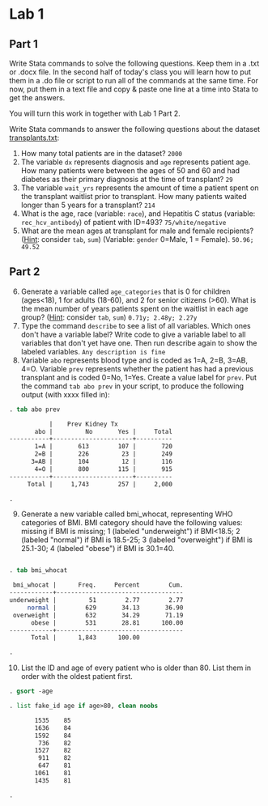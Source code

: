 ﻿# Lab 1     
     
## Part 1     
     
Write Stata commands to solve the following questions. Keep them in a .txt or .docx file. In the second half of today's class you will learn how to put them in a .do file or script to run all of the commands at the same time. For now, put them in a text file and copy & paste one line at a time into Stata to get the answers.        
     
You will turn this work in together with Lab 1 Part 2.     
     
Write Stata commands to answer the following questions about the dataset [transplants.txt](https://raw.githubusercontent.com/jhustata/livre/main/transplants.txt):     
     
1. How many total patients are in the dataset? `2000`     
2. The variable `dx` represents diagnosis and `age` represents patient age. How many patients were between the ages of 50 and 60 and had diabetes as their primary diagnosis at the time of transplant? `29`     
3. The variable `wait_yrs` represents the amount of time a patient spent on the transplant waitlist prior to transplant. How many patients waited longer than 5 years for a transplant? `214`     
4. What is the age, race (variable: `race`), and Hepatitis C status (variable: `rec_hcv_antibody`) of patient with ID=493?  `75/white/negative`      
5. What are the mean ages at transplant for male and female recipients? (<u>Hint</u>: consider `tab`, `sum`) (Variable: `gender` 0=Male, 1 = Female). `50.96; 49.52`       
     
## Part 2
     
6. Generate a variable called `age_categories` that is 0 for children (ages<18), 1 for adults (18-60), and 2 for senior citizens (>60). What is the mean number of years patients spent on the waitlist in each age group? (<u>Hint</u>: consider `tab`, `sum`)  `0.71y; 2.48y; 2.27y`      
7. Type the command `describe` to see a list of all variables. Which ones don't have a variable label? Write code to give a variable label to all variables that don't yet have one. Then run describe again to show the labeled variables.  `Any description is fine`       
8. Variable `abo` represents blood type and is coded as 1=A, 2=B, 3=AB, 4=O. Variable `prev` represents whether the patient has had a previous transplant and is coded 0=No, 1=Yes. Create a value label for `prev`. Put the command `tab abo prev` in your script, to produce the following output (with xxxx filled in):     

```stata
. tab abo prev 

           |    Prev Kidney Tx
       abo |         No       Yes |     Total
-----------+----------------------+----------
       1=A |       613        107 |       720 
       2=B |       226         23 |       249 
      3=AB |       104         12 |       116 
       4=O |       800        115 |       915 
-----------+----------------------+----------
     Total |     1,743        257 |     2,000

.
```

9. Generate a new variable called bmi_whocat, representing WHO categories of BMI. BMI category should have the following values: missing if BMI is missing; 1 (labeled "underweight") if BMI<18.5; 2 (labeled "normal") if BMI is 18.5-25; 3 (labeled "overweight") if BMI is 25.1-30; 4 (labeled "obese") if BMI is 30.1=40. 

```stata

. tab bmi_whocat

 bmi_whocat |      Freq.     Percent        Cum.
------------+-----------------------------------
underweight |         51        2.77        2.77
     normal |        629       34.13       36.90
 overweight |        632       34.29       71.19
      obese |        531       28.81      100.00
------------+-----------------------------------
      Total |      1,843      100.00

.
```

10. List the ID and age of every patient who is older than 80. List them in order with the oldest patient first.

```stata
. gsort -age

. list fake_id age if age>80, clean noobs

       1535    85  
       1636    84  
       1592    84  
        736    82  
       1527    82  
        911    82  
        647    81  
       1061    81  
       1435    81   

.

```